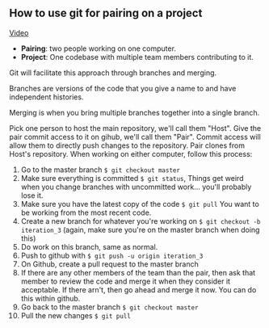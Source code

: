 How to use git for pairing on a project
---------------------------------------

[Video](https://vimeo.com/156561999)

* **Pairing**: two people working on one computer.
* **Project**: One codebase with multiple team members contributing to it.

Git will facilitate this approach through branches and merging.

Branches are versions of the code that you give a name to
and have independent histories.

Merging is when you bring multiple branches together into a single branch.

Pick one person to host the main repository, we'll call them "Host".
Give the pair commit access to it on gihub, we'll call them "Pair".
Commit access will allow them to directly push changes to the repository.
Pair clones from Host's repository.
When working on either computer, follow this process:

1. Go to the master branch `$ git checkout master`
1. Make sure everything is committed `$ git status`,
   Things get weird when you change branches with uncommitted work...
   you'll probably lose it.
1. Make sure you have the latest copy of the code `$ git pull`
   You want to be working from the most recent code.
1. Create a new branch for whatever you're working on `$ git checkout -b iteration_3`
   (again, make sure you're on the master branch when doing this)
1. Do work on this branch, same as normal.
1. Push to github with `$ git push -u origin iteration_3`
1. On Github, create a pull request to the master branch
1. If there are any other members of the team than the pair,
   then ask that member to review the code and merge it
   when they consider it acceptable.
   If there arn't, then go ahead and merge it now.
   You can do this within github.
1. Go back to the master branch `$ git checkout master`
1. Pull the new changes `$ git pull`

